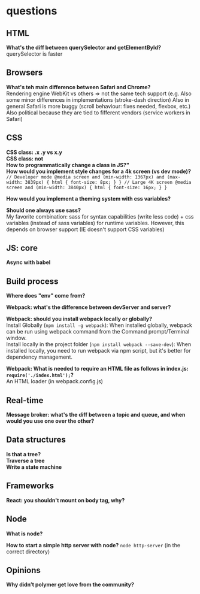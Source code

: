 # questions


## HTML

**What's the diff between querySelector and getElementById?**  
querySelector is faster 

## Browsers
 
**What's teh main difference between Safari and Chrome?**  
Rendering engine
WebKit vs others => not the same tech support (e.g.
Also some minor differences in implementations (stroke-dash direction) 
Also in general Safari is more buggy (scroll behaviour: fixes needed, flexbox, etc.) 
Also political because they are tied to fifferent vendors (service workers in Safari) 

## CSS
 
**CSS class: .x .y vs x.y**  
**CSS class: not**  
**How to programmatically change a class in JS?"**  
**How would you implement style changes for a 4k screen (vs dev mode)?**  
`// Developer mode
@media screen and (min-width: 1367px) and (max-width: 3839px) {
   html {
     font-size: 8px;
   }
}
// Large 4K screen
@media screen and (min-width: 3840px) {
   html {
     font-size: 16px;
   }
}`  

**How would you implement a theming system with css variables?** 

**Should one always use sass?**  
My favorite combination: sass for syntax capabilities (write less code) + css variables (instead of sass variables) for runtime variables. However, this depends on browser support (IE doesn't support CSS variables)

## JS: core

**Async with babel**

## Build process  

**Where does "env" come from?**

**Webpack: what's the difference between devServer and server?**

**Webpack: should you install webpack locally or globally?**  
Install Globally (`npm install -g webpack`):
When installed globally, webpack can be run using webpack command from the Command prompt/Terminal window.  
Install locally in the project folder (`npm install webpack --save-dev`):
When installed locally, you need to run webpack via npm script, but it's better for dependency management.

**Webpack: What is needed to require an HTML file as follows in index.js: `require('./index.html');`?**  
An HTML loader (in webpack.config.js)

## Real-time

**Message broker: what's the diff between a topic and queue, and when would you use one over the other?**  

## Data structures

**Is that a tree?**  
**Traverse a tree**  
**Write a state machine**

## Frameworks 

**React: you shouldn't mount on body tag, why?**

## Node

**What is node?**

**How to start a simple http server with node?**
`node http-server` (in the correct directory)

## Opinions  

**Why didn’t polymer get love from the community?**

